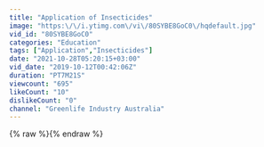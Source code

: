 ```yaml
---
title: "Application of Insecticides"
image: "https:\/\/i.ytimg.com\/vi\/80SYBE8GoC0\/hqdefault.jpg"
vid_id: "80SYBE8GoC0"
categories: "Education"
tags: ["Application","Insecticides"]
date: "2021-10-28T05:20:15+03:00"
vid_date: "2019-10-12T00:42:06Z"
duration: "PT7M21S"
viewcount: "695"
likeCount: "10"
dislikeCount: "0"
channel: "Greenlife Industry Australia"
---
```

{% raw %}{% endraw %}
